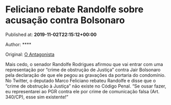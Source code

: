 
# Feliciano rebate Randolfe sobre acusação contra Bolsonaro

Published at: **2019-11-02T22:15:12+00:00**

Author: ****

Original: [O Antagonista](https://www.oantagonista.com/brasil/feliciano-rebate-randolfe-sobre-acusacao-contra-bolsonaro/)

Mais cedo, o senador Randolfe Rodrigues afirmou que vai entrar com uma representação por “crime de obstrução de Justiça” contra Jair Bolsonaro pela declaração de que ele pegou as gravações da portaria do condomínio.
No Twitter, o deputado Marco Feliciano rebateu Randolfe e disse que o “crime de obstrução à Justiça” não existe no Código Penal.
“Se ousar fazer, eu representarei ao PGR contra ele por crime de comunicação falsa (Art. 340/CP), esse sim existente!”
